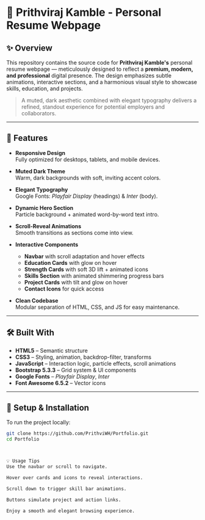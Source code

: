# 📄 Prithviraj Kamble - Personal Resume Webpage

## ✨ Overview
This repository contains the source code for **Prithviraj Kamble's** personal resume webpage — meticulously designed to reflect a **premium, modern, and professional** digital presence. The design emphasizes subtle animations, interactive sections, and a harmonious visual style to showcase skills, education, and projects.

> A muted, dark aesthetic combined with elegant typography delivers a refined, standout experience for potential employers and collaborators.

---

## 🌟 Features

- **Responsive Design**  
  Fully optimized for desktops, tablets, and mobile devices.

- **Muted Dark Theme**  
  Warm, dark backgrounds with soft, inviting accent colors.

- **Elegant Typography**  
  Google Fonts: *Playfair Display* (headings) & *Inter* (body).

- **Dynamic Hero Section**  
  Particle background + animated word-by-word text intro.

- **Scroll-Reveal Animations**  
  Smooth transitions as sections come into view.

- **Interactive Components**  
  - **Navbar** with scroll adaptation and hover effects  
  - **Education Cards** with glow on hover  
  - **Strength Cards** with soft 3D lift + animated icons  
  - **Skills Section** with animated shimmering progress bars  
  - **Project Cards** with tilt and glow on hover  
  - **Contact Icons** for quick access

- **Clean Codebase**  
  Modular separation of HTML, CSS, and JS for easy maintenance.

---

## 🛠️ Built With

- **HTML5** – Semantic structure
- **CSS3** – Styling, animation, backdrop-filter, transforms
- **JavaScript** – Interaction logic, particle effects, scroll animations
- **Bootstrap 5.3.3** – Grid system & UI components
- **Google Fonts** – *Playfair Display*, *Inter*
- **Font Awesome 6.5.2** – Vector icons

---

## 🚀 Setup & Installation

To run the project locally:

```bash
git clone https://github.com/PrithviWH/Portfolio.git
cd Portfolio



💡 Usage Tips
Use the navbar or scroll to navigate.

Hover over cards and icons to reveal interactions.

Scroll down to trigger skill bar animations.

Buttons simulate project and action links.

Enjoy a smooth and elegant browsing experience.
